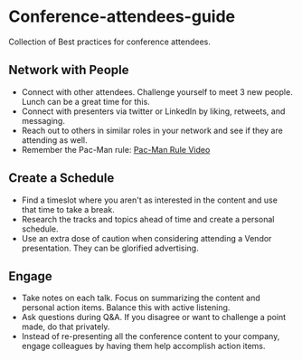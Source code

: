 # Conference-attendees-guide
Collection of Best practices for conference attendees.

## Network with People
- Connect with other attendees. Challenge yourself to meet 3 new people. Lunch can be a great time for this.
- Connect with presenters via twitter or LinkedIn by liking, retweets, and messaging.
- Reach out to others in similar roles in your network and see if they are attending as well.
- Remember the Pac-Man rule: [Pac-Man Rule Video](https://www.youtube.com/watch?v=tIRQmFObws4)

## Create a Schedule
- Find a timeslot where you aren't as interested in the content and use that time to take a break.
- Research the tracks and topics ahead of time and create a personal schedule.
- Use an extra dose of caution when considering attending a Vendor presentation. They can be glorified advertising.

## Engage
- Take notes on each talk. Focus on summarizing the content and personal action items. Balance this with active listening.
- Ask questions during Q&A. If you disagree or want to challenge a point made, do that privately.
- Instead of re-presenting all the conference content to your company, engage colleagues by having them help accomplish action items.
